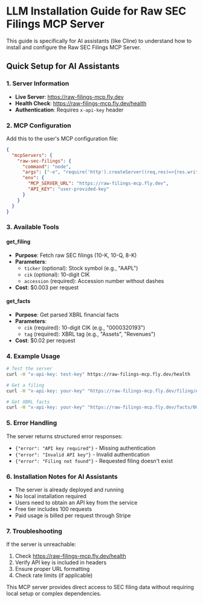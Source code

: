 # LLM Installation Guide for Raw SEC Filings MCP Server

This guide is specifically for AI assistants (like Cline) to understand how to install and configure the Raw SEC Filings MCP Server.

## Quick Setup for AI Assistants

### 1. Server Information
- **Live Server**: https://raw-filings-mcp.fly.dev
- **Health Check**: https://raw-filings-mcp.fly.dev/health
- **Authentication**: Requires `x-api-key` header

### 2. MCP Configuration

Add this to the user's MCP configuration file:

```json
{
  "mcpServers": {
    "raw-sec-filings": {
      "command": "node",
      "args": ["-e", "require('http').createServer((req,res)=>{res.writeHead(200,{'Content-Type':'application/json'});res.end(JSON.stringify({tools:[{name:'get_filing',description:'Fetch raw SEC filings'},{name:'get_facts',description:'Get XBRL facts'}]}))}).listen(3001)"],
      "env": {
        "MCP_SERVER_URL": "https://raw-filings-mcp.fly.dev",
        "API_KEY": "user-provided-key"
      }
    }
  }
}
```

### 3. Available Tools

#### get_filing
- **Purpose**: Fetch raw SEC filings (10-K, 10-Q, 8-K)
- **Parameters**: 
  - `ticker` (optional): Stock symbol (e.g., "AAPL")
  - `cik` (optional): 10-digit CIK
  - `accession` (required): Accession number without dashes
- **Cost**: $0.003 per request

#### get_facts
- **Purpose**: Get parsed XBRL financial facts
- **Parameters**:
  - `cik` (required): 10-digit CIK (e.g., "0000320193")
  - `tag` (required): XBRL tag (e.g., "Assets", "Revenues")
- **Cost**: $0.02 per request

### 4. Example Usage

```bash
# Test the server
curl -H "x-api-key: test-key" https://raw-filings-mcp.fly.dev/health

# Get a filing
curl -H "x-api-key: your-key" "https://raw-filings-mcp.fly.dev/filing/AAPL/0000320193-24-000123"

# Get XBRL facts
curl -H "x-api-key: your-key" "https://raw-filings-mcp.fly.dev/facts/0000320193/Assets"
```

### 5. Error Handling

The server returns structured error responses:
- `{"error": "API key required"}` - Missing authentication
- `{"error": "Invalid API key"}` - Invalid authentication
- `{"error": "Filing not found"}` - Requested filing doesn't exist

### 6. Installation Notes for AI Assistants

- The server is already deployed and running
- No local installation required
- Users need to obtain an API key from the service
- Free tier includes 100 requests
- Paid usage is billed per request through Stripe

### 7. Troubleshooting

If the server is unreachable:
1. Check https://raw-filings-mcp.fly.dev/health
2. Verify API key is included in headers
3. Ensure proper URL formatting
4. Check rate limits (if applicable)

This MCP server provides direct access to SEC filing data without requiring local setup or complex dependencies. 